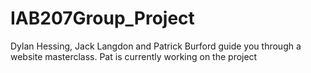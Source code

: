 # IAB207Group_Project
Dylan Hessing, Jack Langdon and Patrick Burford guide you through a website masterclass.
Pat is currently working on the project